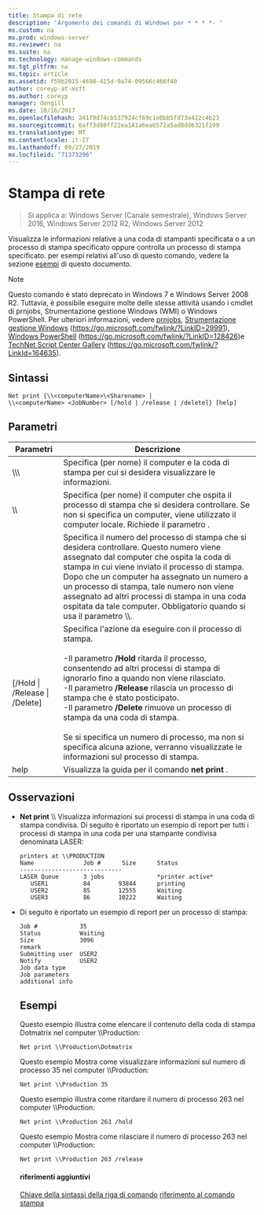 ```yaml
---
title: Stampa di rete
description: 'Argomento dei comandi di Windows per * * * *- '
ms.custom: na
ms.prod: windows-server
ms.reviewer: na
ms.suite: na
ms.technology: manage-windows-commands
ms.tgt_pltfrm: na
ms.topic: article
ms.assetid: f59b2015-4698-415d-9a74-09566c466f40
author: coreyp-at-msft
ms.author: coreyp
manager: dongill
ms.date: 10/16/2017
ms.openlocfilehash: 241f9d74cb537924cf69c1e0bb5fd73a422c4b23
ms.sourcegitcommit: 6aff3d88ff22ea141a6ea6572a5ad8dd6321f199
ms.translationtype: MT
ms.contentlocale: it-IT
ms.lasthandoff: 09/27/2019
ms.locfileid: "71373296"
---
```

# <a name="net-print"></a>Stampa di rete

>Si applica a: Windows Server (Canale semestrale), Windows Server 2016, Windows Server 2012 R2, Windows Server 2012

Visualizza le informazioni relative a una coda di stampanti specificata o a un processo di stampa specificato oppure controlla un processo di stampa specificato.
per esempi relativi all'uso di questo comando, vedere la sezione [esempi](#BKMK_examples) di questo documento.
> [!NOTE]
> Questo comando è stato deprecato in Windows 7 e Windows Server 2008 R2. Tuttavia, è possibile eseguire molte delle stesse attività usando i cmdlet di prnjobs, Strumentazione gestione Windows (WMI) o Windows PowerShell. Per ulteriori informazioni, vedere [prnjobs](prnjobs.md), [Strumentazione gestione Windows](https://go.microsoft.com/fwlink/?LinkID=29991) (https://go.microsoft.com/fwlink/?LinkID=29991), [Windows PowerShell](https://go.microsoft.com/fwlink/?LinkID=128426) (https://go.microsoft.com/fwlink/?LinkID=128426)e [TechNet Script Center Gallery](https://go.microsoft.com/fwlink/?LinkId=164635) (https://go.microsoft.com/fwlink/?LinkId=164635).
> ## <a name="syntax"></a>Sintassi
> ```
> Net print {\\<computerName>\<Sharename> | 
> \\<computerName> <JobNumber> [/hold | /release | /delete]} [help]
> ```
> ## <a name="parameters"></a>Parametri
> 
> |               Parametri               |                                                                                                                                                                                                                     Descrizione                                                                                                                                                                                                                      |
> |----------------------------------------|------------------------------------------------------------------------------------------------------------------------------------------------------------------------------------------------------------------------------------------------------------------------------------------------------------------------------------------------------------------------------------------------------------------------------------------------------|
> |    \\\\<computerName>\\<Sharename>     |                                                                                                                                                                            Specifica (per nome) il computer e la coda di stampa per cui si desidera visualizzare le informazioni.                                                                                                                                                                             |
> |           \\\\<computerName>           |                                                                                                                                 Specifica (per nome) il computer che ospita il processo di stampa che si desidera controllare. Se non si specifica un computer, viene utilizzato il computer locale. Richiede il parametro <JobNumber>.                                                                                                                                  |
> |              <JobNumber>               |                                             Specifica il numero del processo di stampa che si desidera controllare. Questo numero viene assegnato dal computer che ospita la coda di stampa in cui viene inviato il processo di stampa. Dopo che un computer ha assegnato un numero a un processo di stampa, tale numero non viene assegnato ad altri processi di stampa in una coda ospitata da tale computer. Obbligatorio quando si usa il parametro \\\\<computerName>.                                             |
> | [/Hold &#124; /Release &#124; /Delete] | Specifica l'azione da eseguire con il processo di stampa.<br /><br />-Il parametro **/Hold** ritarda il processo, consentendo ad altri processi di stampa di ignorarlo fino a quando non viene rilasciato.<br />-Il parametro **/Release** rilascia un processo di stampa che è stato posticipato.<br />-Il parametro **/Delete** rimuove un processo di stampa da una coda di stampa.<br /><br />Se si specifica un numero di processo, ma non si specifica alcuna azione, verranno visualizzate le informazioni sul processo di stampa. |
> |                  help                  |                                                                                                                                                                                                     Visualizza la guida per il comando **net print** .                                                                                                                                                                                                     |
> 
> ## <a name="remarks"></a>Osservazioni
> - **Net print** \\\\<computerName> Visualizza informazioni sui processi di stampa in una coda di stampa condivisa. Di seguito è riportato un esempio di report per tutti i processi di stampa in una coda per una stampante condivisa denominata LASER:
>   ```
>   printers at \\PRODUCTION
>   Name              Job #      Size      Status
>   -----------------------------
>   LASER Queue       3 jobs               *printer active*
>      USER1          84        93844      printing
>      USER2          85        12555      Waiting
>      USER3          86        10222      Waiting
>   ```
> - Di seguito è riportato un esempio di report per un processo di stampa:
>   ```
>   Job #            35
>   Status           Waiting
>   Size             3096
>   remark
>   Submitting user  USER2
>   Notify           USER2
>   Job data type
>   Job parameters
>   additional info
>   ```
>   ## <a name="BKMK_examples"></a>Esempi
>   Questo esempio illustra come elencare il contenuto della coda di stampa Dotmatrix nel computer \\\Production:
>   ```
>   Net print \\Production\Dotmatrix 
>   ```
>   Questo esempio Mostra come visualizzare informazioni sul numero di processo 35 nel computer \\\Production:
>   ```
>   Net print \\Production 35 
>   ```
>   Questo esempio illustra come ritardare il numero di processo 263 nel computer \\\Production:
>   ```
>   Net print \\Production 263 /hold 
>   ```
>   Questo esempio Mostra come rilasciare il numero di processo 263 nel computer \\\Production:
>   ```
>   Net print \\Production 263 /release 
>   ```
>   #### <a name="additional-references"></a>riferimenti aggiuntivi
>   [Chiave della sintassi della riga di comando](command-line-syntax-key.md)
>   [riferimento al comando stampa](print-command-reference.md)
